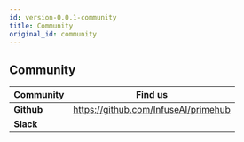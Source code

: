 ```yaml
---
id: version-0.0.1-community
title: Community
original_id: community
---
```


## Community
Community|Find us
------|---
**Github**|https://github.com/InfuseAI/primehub
**Slack**|
